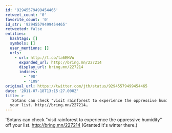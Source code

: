 ```yaml
---
id: '92945579499454465'
retweet_count: '0'
favorite_count: '0'
id_str: '92945579499454465'
retweeted: false
entities:
  hashtags: []
  symbols: []
  user_mentions: []
  urls:
    - url: http://t.co/ta6EHVu
      expanded_url: http://bring.mn/227214
      display_url: bring.mn/227214
      indices:
        - '90'
        - '109'
original_url: https://twitter.com/jth/status/92945579499454465
date: '2011-07-18T13:15:27.000Z'
title: >-
  'Sotans can check "visit rainforest to experience the oppressive humidity" off
  your list. http://bring.mn/227214…
---
```


'Sotans can check "visit rainforest to experience the oppressive humidity" off your list. http://bring.mn/227214 (Granted it's winter there.)